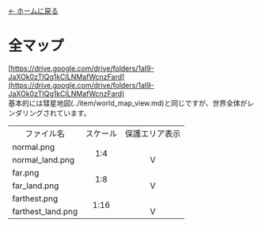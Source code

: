 [← ホームに戻る](../)
# 全マップ
[https://drive.google.com/drive/folders/1aI9-JaXOk0zTIQg1kCILNMafWcnzFard](https://drive.google.com/drive/folders/1aI9-JaXOk0zTIQg1kCILNMafWcnzFard)  
基本的には彗星地図(../item/world_map_view.md)と同じですが、世界全体がレンダリングされています。

<table>
    <tr><td align="center">ファイル名</td><td align="center">スケール</td><td align="center">保護エリア表示</td></tr>
    <tr><td>normal.png</td><td align="center" rowspan="2">1:4</td><td align="center"></td></tr>
    <tr><td>normal_land.png</td><td align="center">V</td></tr>
    <tr><td>far.png</td><td align="center" rowspan="2">1:8</td><td align="center"></td></tr>
    <tr><td>far_land.png</td><td align="center">V</td></tr>
    <tr><td>farthest.png</td><td align="center" rowspan="2">1:16</td><td align="center"></td></tr>
    <tr><td>farthest_land.png</td><td align="center">V</td></tr>
</table>
